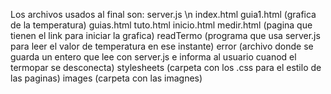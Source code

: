 Los archivos usados al final son:
server.js \n
index.html
guia1.html (grafica de la temperatura)
guias.html
tuto.html
inicio.html
medir.html (pagina que tienen el link para iniciar la grafica)
readTermo  (programa que usa server.js para leer el valor de temperatura en ese instante)
error (archivo donde se guarda un entero que lee con server.js e informa al usuario cuanod el termopar se desconecta)
stylesheets (carpeta con los .css para el estilo de las paginas)
images (carpeta con las imagnes)
